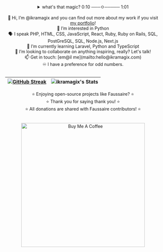 <div align="center">
<details>
<summary>what's that magic? 0:10 ───ㅇ───── 1:01 </summary>
<p align="center">
  <br>
  <a href="https://badges.pufler.dev">
    <img src="https://badges.pufler.dev/visits/ikramagix/badge-it" alt="Visits Badge">
  </a>
</p>
</details>
</div>
<br>
<div align="center">
👋 Hi, I’m @ikramagix and you can find out more about my work if you visit <a href="ikramagix.com">my portfolio</a>!<br>
👀 I’m interested in Python <br>
🗣 I speak PHP, HTML, CSS, JavaScript, React, Ruby, Ruby on Rails, SQL, PostGreSQL, SQL, Node.js, Next.js<br>
🌱 I’m currently learning Laravel, Python and TypeScript <br>
💞️ I’m looking to collaborate on anything inspiring, really? Let's talk!<br>
📫 Get in touch: [em@il me](mailto:hello@ikramagix.com) <br>
♾️ I have a preference for odd numbers.
</div>

<br>

| [![GitHub Streak](https://git-hub-streak-stats.vercel.app?user=ikramagix&theme=hacker)](https://git.io/streak-stats) | ![ikramagix's Stats](https://github-readme-stats.vercel.app/api?username=ikramagix&theme=great-gatsby&show_icons=true&hide_border=false&count_private=true) |
| --- | --- |

<div align="center">

⭐ Enjoying open-source projects like Faussaire? ⭐<br> 
⭐ Thank you for saying thank you! ⭐<br>
⭐ All donations are shared with Faussaire contributors! ⭐  

<br>

<a href="https://www.buymeacoffee.com/ikramagix" target="_blank">
  <img 
    src="https://i.ibb.co/tP37SFx/cuphead-thx-nobg.png" 
    alt="Buy Me A Coffee" 
    width="400">
</a>
</div>
